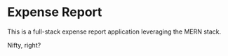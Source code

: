 # Expense Report

This is a full-stack expense report application leveraging the MERN stack.

Nifty, right?
